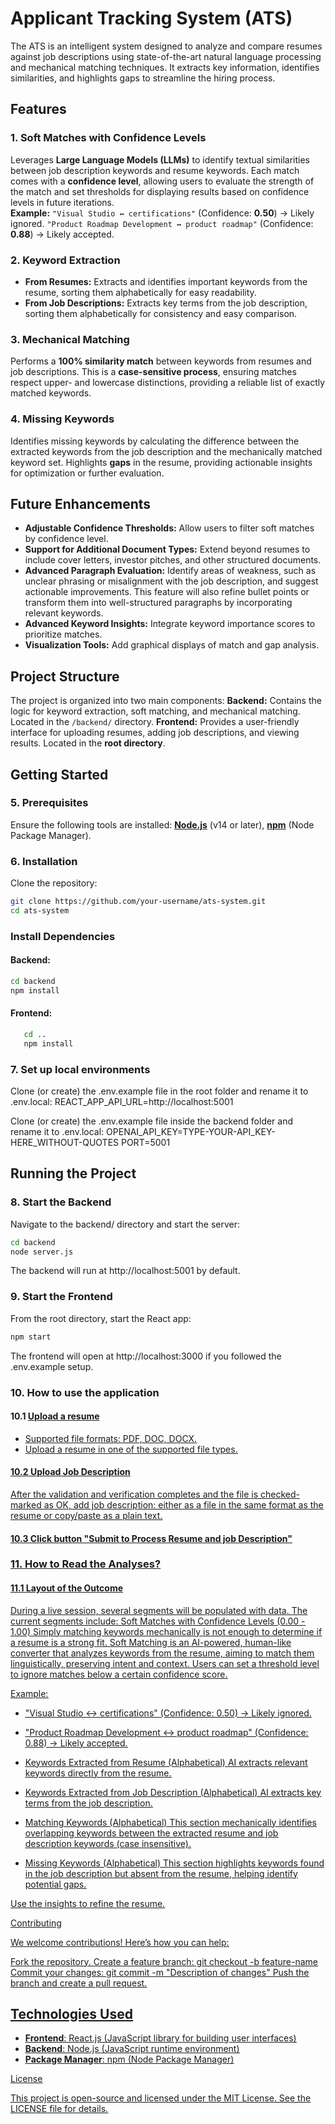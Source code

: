 # Applicant Tracking System (ATS)

The ATS is an intelligent system designed to analyze and compare resumes against job descriptions using state-of-the-art natural language processing and mechanical matching techniques. It extracts key information, identifies similarities, and highlights gaps to streamline the hiring process.  

## Features  

### 1. Soft Matches with Confidence Levels  
Leverages **Large Language Models (LLMs)** to identify textual similarities between job description keywords and resume keywords. Each match comes with a **confidence level**, allowing users to evaluate the strength of the match and set thresholds for displaying results based on confidence levels in future iterations.  
**Example:** `"Visual Studio ↔ certifications"` (Confidence: **0.50**) → Likely ignored. `"Product Roadmap Development ↔ product roadmap"` (Confidence: **0.88**) → Likely accepted.  

### 2. Keyword Extraction  
- **From Resumes:** Extracts and identifies important keywords from the resume, sorting them alphabetically for easy readability.  
- **From Job Descriptions:** Extracts key terms from the job description, sorting them alphabetically for consistency and easy comparison.  

### 3. Mechanical Matching  
Performs a **100% similarity match** between keywords from resumes and job descriptions. This is a **case-sensitive process**, ensuring matches respect upper- and lowercase distinctions, providing a reliable list of exactly matched keywords.  

### 4. Missing Keywords  
Identifies missing keywords by calculating the difference between the extracted keywords from the job description and the mechanically matched keyword set. Highlights **gaps** in the resume, providing actionable insights for optimization or further evaluation.  

## Future Enhancements  
- **Adjustable Confidence Thresholds:** Allow users to filter soft matches by confidence level.  
- **Support for Additional Document Types:** Extend beyond resumes to include cover letters, investor pitches, and other structured documents.  
- **Advanced Paragraph Evaluation:** Identify areas of weakness, such as unclear phrasing or misalignment with the job description, and suggest actionable improvements. This feature will also refine bullet points or transform them into well-structured paragraphs by incorporating relevant keywords.  
- **Advanced Keyword Insights:** Integrate keyword importance scores to prioritize matches.  
- **Visualization Tools:** Add graphical displays of match and gap analysis.  

## Project Structure  
The project is organized into two main components: **Backend:** Contains the logic for keyword extraction, soft matching, and mechanical matching. Located in the `/backend/` directory. **Frontend:** Provides a user-friendly interface for uploading resumes, adding job descriptions, and viewing results. Located in the **root directory**.  

## Getting Started  

### 5. Prerequisites  
Ensure the following tools are installed: **[Node.js](https://nodejs.org/)** (v14 or later), **[npm](https://www.npmjs.com/)** (Node Package Manager).  

### 6. Installation  
Clone the repository:  
```sh
git clone https://github.com/your-username/ats-system.git  
cd ats-system  
```

### Install Dependencies 

#### Backend:  
```sh
cd backend  
npm install  
```

#### Frontend:
```sh
   cd ..
   npm install
```
### 7. Set up local environments
Clone (or create) the .env.example file in the root folder and rename it to .env.local:
REACT_APP_API_URL=http://localhost:5001  

Clone (or create) the .env.example file inside the backend folder and rename it to .env.local:
OPENAI_API_KEY=TYPE-YOUR-API_KEY-HERE_WITHOUT-QUOTES
PORT=5001


## Running the Project

### 8. Start the Backend

Navigate to the backend/ directory and start the server:
```sh
cd backend
node server.js
```

The backend will run at http://localhost:5001 by default.

### 9. Start the Frontend

From the root directory, start the React app:
```sh
npm start
```
The frontend will open at http://localhost:3000 if you followed the .env.example setup.

### 10. How to use the application

#### 10.1 <u>Upload a resume<u>
- Supported file formats: PDF, DOC, DOCX.<br>
- Upload a resume in one of the supported file types.<br>

#### 10.2 <u>Upload Job Description<u>
After the validation and verification completes and the file is checked-marked as OK, 
add job description: either as a file in the same format as the resume or copy/paste as a plain text.

#### 10.3 Click button "Submit to Process Resume and job Description"

### 11. How to Read the Analyses?

#### 11.1 Layout of the Outcome
During a live session, several segments will be populated with data. The current segments include:
Soft Matches with Confidence Levels (0.00 - 1.00)
Simply matching keywords mechanically is not enough to determine if a resume is a strong fit.
Soft Matching is an AI-powered, human-like converter that analyzes keywords from the resume,
aiming to match them linguistically, preserving intent and context.
Users can set a threshold level to ignore matches below a certain confidence score.

Example:
- "Visual Studio ↔ certifications" (Confidence: 0.50) → Likely ignored.
- "Product Roadmap Development ↔ product roadmap" (Confidence: 0.88) → Likely accepted.

- Keywords Extracted from Resume (Alphabetical)
AI extracts relevant keywords directly from the resume.

- Keywords Extracted from Job Description (Alphabetical)
AI extracts key terms from the job description.

- Matching Keywords (Alphabetical)
This section mechanically identifies overlapping keywords between the extracted resume and job description keywords (case insensitive).

- Missing Keywords (Alphabetical)
This section highlights keywords found in the job description but absent from the resume, helping identify potential gaps.

Use the insights to refine the resume.

Contributing

We welcome contributions! Here’s how you can help:

Fork the repository.
Create a feature branch:
   git checkout -b feature-name
Commit your changes:
   git commit -m "Description of changes"
Push the branch and create a pull request.

## Technologies Used

- **Frontend**: [React.js](https://reactjs.org/) (JavaScript library for building user interfaces)
- **Backend**: [Node.js](https://nodejs.org/) (JavaScript runtime environment)
- **Package Manager**: [npm](https://www.npmjs.com/) (Node Package Manager)



License

This project is open-source and licensed under the MIT License. See the LICENSE file for details.
